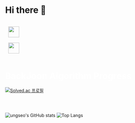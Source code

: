 # Hi there 👋

<!--
**ungseo/ungseo** is a ✨ _special_ ✨ repository because its `README.md` (this file) appears on your GitHub profile.


-->
<br>
<a href="https://www.instagram.com/ungseo/">
    <img 
        src="http://img.shields.io/badge/-instagram-390213?style=flat&logo=Instagram&link=https://www.instagram.com/ungseo/"
        style="height : 35px; margin-left : 10px; margin-right : 10px;"/>
</a>

<br>
<br>

<a href="https://dev-get-jop.tistory.com/">
    <img 
        src="https://img.shields.io/badge/Blog-dreamveloper-blueviolet?style=flat&logo=Tistory&link=https://www.dev-get-jop.tistory.com/"
        style="height : 35px; margin-left : 10px; margin-right : 10px;"/>
</a>
<br><br>
<h1 style="color:White; Fontsize:20px;">BackJoon Algorithm Progress</h1>

[![Solved.ac 프로필](http://mazassumnida.wtf/api/v2/generate_badge?boj=ungseo)](https://solved.ac/ungseo)

<br><br>


![ungseo's GitHub stats](https://github-readme-stats.vercel.app/api?username=ungseo&show_icons=true&theme=moltack)&nbsp;![Top Langs](https://github-readme-stats.vercel.app/api/top-langs/?username=ungseo&layout=compact&theme=moltack&langs_count=3)

